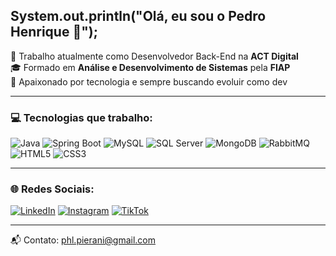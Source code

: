 ## System.out.println("Olá, eu sou o Pedro Henrique 👋");

💼 Trabalho atualmente como Desenvolvedor Back-End na **ACT Digital**  
🎓 Formado em **Análise e Desenvolvimento de Sistemas** pela **FIAP**  
🚀 Apaixonado por tecnologia e sempre buscando evoluir como dev

---

### 💻 Tecnologias que trabalho:

![Java](https://img.shields.io/badge/JAVA-007396?style=for-the-badge&logo=java&logoColor=white)
![Spring Boot](https://img.shields.io/badge/SPRING%20BOOT-6DB33F?style=for-the-badge&logo=spring-boot&logoColor=white)
![MySQL](https://img.shields.io/badge/MYSQL-4479A1?style=for-the-badge&logo=mysql&logoColor=white)
![SQL Server](https://img.shields.io/badge/SQL%20SERVER-CC2927?style=for-the-badge&logo=microsoft-sql-server&logoColor=white)
![MongoDB](https://img.shields.io/badge/MONGODB-47A248?style=for-the-badge&logo=mongodb&logoColor=white)
![RabbitMQ](https://img.shields.io/badge/RABBITMQ-FF6600?style=for-the-badge&logo=rabbitmq&logoColor=white)
![HTML5](https://img.shields.io/badge/HTML5-E34F26?style=for-the-badge&logo=html5&logoColor=white)
![CSS3](https://img.shields.io/badge/CSS3-1572B6?style=for-the-badge&logo=css3&logoColor=white)

---

### 🌐 Redes Sociais:

[![LinkedIn](https://img.shields.io/badge/LinkedIn-0A66C2?style=for-the-badge&logo=linkedin&logoColor=white)](https://www.linkedin.com/in/pedro-henrique-louren%C3%A7o-pierani-a268b626a?utm_source=share&utm_campaign=share_via&utm_content=profile&utm_medium=ios_app)
[![Instagram](https://img.shields.io/badge/Instagram-E4405F?style=for-the-badge&logo=instagram&logoColor=white)](https://www.instagram.com/devpierani_?igsh=dzZyYms1MDd5dXQ3&utm_source=qr)
[![TikTok](https://img.shields.io/badge/TikTok-000000?style=for-the-badge&logo=tiktok&logoColor=white)](https://www.tiktok.com/@devpierani1)

---

📬 Contato: [phl.pierani@gmail.com](mailto:phl.pierani@gmail.com)

